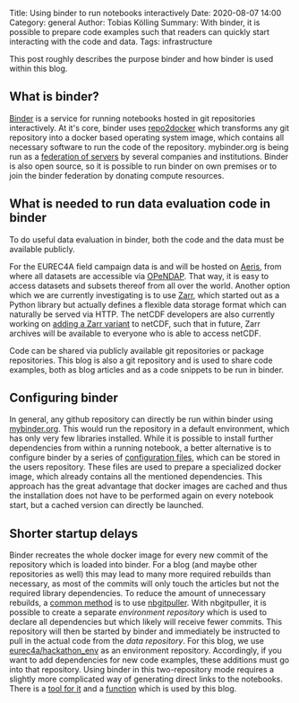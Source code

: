 Title: Using binder to run notebooks interactively
Date: 2020-08-07 14:00
Category: general
Author: Tobias Kölling
Summary: With binder, it is possible to prepare code examples such that readers can quickly start interacting with the code and data.
Tags: infrastructure

This post roughly describes the purpose binder and how binder is used within this blog.

## What is binder?

[Binder](https://mybinder.org) is a service for running notebooks hosted in git repositories interactively. At it's core, binder uses [repo2docker](https://repo2docker.readthedocs.io/) which transforms any git repository into a docker based operating system image, which contains all necessary software to run the code of the repository. mybinder.org is being run as a [federation of servers](https://binderhub.readthedocs.io/en/latest/federation/federation.html) by several companies and institutions. Binder is also open source, so it is possible to run binder on own premises or to join the binder federation by donating compute resources.

## What is needed to run data evaluation code in binder

To do useful data evaluation in binder, both the code and the data must be available publicly.

For the EUREC4A field campaign data is and will be hosted on [Aeris](https://eurec4a.aeris-data.fr/), from where all datasets are accessible via [OPeNDAP](https://www.opendap.org/). That way, it is easy to access datasets and subsets thereof from all over the world. Another option which we are currently investigating is to use [Zarr](https://zarr.readthedocs.io/), which started out as a Python library but actually defines a flexible data storage format which can naturally be served via HTTP. The netCDF developers are also currently working on [adding a Zarr variant](https://www.unidata.ucar.edu/blogs/developer/en/entry/overview-of-zarr-support-in) to netCDF, such that in future, Zarr archives will be available to everyone who is able to access netCDF.

Code can be shared via publicly available git repositories or package repositories. This blog is also a git repository and is used to share code examples, both as blog articles and as a code snippets to be run in binder.

## Configuring binder

In general, any github repository can directly be run within binder using [mybinder.org](https://mybinder.org/). This would run the repository in a default environment, which has only very few libraries installed. While it is possible to install further dependencies from within a running notebook, a better alternative is to configure binder by a series of [configuration files](https://repo2docker.readthedocs.io/en/latest/config_files.html), which can be stored in the users repository. These files are used to prepare a specialized docker image, which already contains all the mentioned dependencies. This approach has the great advantage that docker images are cached and thus the installation does not have to be performed again on every notebook start, but a cached version can directly be launched.

## Shorter startup delays

Binder recreates the whole docker image for every new commit of the repository which is loaded into binder. For a blog (and maybe other repositories as well) this may lead to many more required rebuilds than necessary, as most of the commits will only touch the articles but not the required library dependencies. To reduce the amount of unnecessary rebuilds, a [common method](https://discourse.jupyter.org/t/tip-speed-up-binder-launches-by-pulling-github-content-in-a-binder-link-with-nbgitpuller/922) is to use [nbgitpuller](https://github.com/jupyterhub/nbgitpuller). With nbgitpuller, it is possible to create a separate *environment repository* which is used to declare all dependencies but which likely will receive fewer commits. This repository will then be started by binder and immediately be instructed to pull in the actual code from the *data repository*. For this blog, we use [eurec4a/hackathon_env](https://github.com/eurec4a/hackathon_env) as an environment repository. Accordingly, if you want to add dependencies for new code examples, these additions must go into that repository. Using binder in this two-repository mode requires a slightly more complicated way of generating direct links to the notebooks. There is a [tool for it](http://nbgitpuller.link/?tab=binder) and a [function](https://github.com/eurec4a/hackathon2020_blog/blob/118571b75c2c743f056ba191d7330458ac61020b/pelicanconf.py#L60) which is used by this blog.
